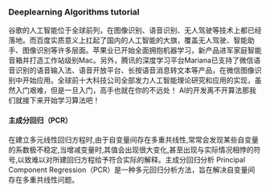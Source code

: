 ### Deeplearning Algorithms tutorial
谷歌的人工智能位于全球前列，在图像识别、语音识别、无人驾驶等技术上都已经落地。而百度实质意义上扛起了国内的人工智能的大旗，覆盖无人驾驶、智能助手、图像识别等许多层面。苹果业已开始全面拥抱机器学习，新产品进军家庭智能音箱并打造工作站级别Mac。另外，腾讯的深度学习平台Mariana已支持了微信语音识别的语音输入法、语音开放平台、长按语音消息转文本等产品，在微信图像识别中开始应用。全球前十大科技公司全部发力人工智能理论研究和应用的实现，虽然入门艰难，但是一旦入门，高手也就在你的不远处！
AI的开发离不开算法那我们就接下来开始学习算法吧！

#### 主成分回归（PCR）
在建立多元线性回归方程时,由于自变量间存在多重共线性,常常会发现某些自变量的系数极不稳定,当增减变量时,其值会出现很大变化,甚至出现与实际情况相悖的符号,以致难以对所建回归方程给予符合实际的解释。主成分回归分析 Principal Component Regression（PCR）是一种多元回归分析方法，旨在解决自变量间存在多重共线性问题。
